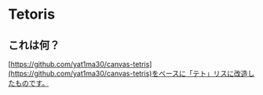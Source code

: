 # Tetoris
## これは何？
[https://github.com/yat1ma30/canvas-tetris](https://github.com/yat1ma30/canvas-tetris)をベースに「テト」リスに改造したものです。

